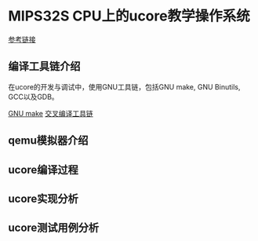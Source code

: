 # MIPS32S CPU上的ucore教学操作系统

[参考链接](https://github.com/xyongcn/LoongsonCsprj2017#龙芯fpga实验板上的ucore参考实现)

## 编译工具链介绍

在ucore的开发与调试中，使用GNU工具链，包括GNU make, GNU Binutils, GCC以及GDB。

[GNU make](make.md)
[交叉编译工具链](crosstools.md)

## qemu模拟器介绍

## ucore编译过程

## ucore实现分析

## ucore测试用例分析

